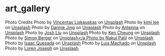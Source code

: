 # art_gallery
Photo Credits
Photo by <a href="https://unsplash.com/@vincentas_?utm_source=unsplash&utm_medium=referral&utm_content=creditCopyText">Vincentas Liskauskas</a> on <a href="https://unsplash.com/photos/TPhZnl2NEws?utm_source=unsplash&utm_medium=referral&utm_content=creditCopyText">Unsplash</a>
Photo by <a href="https://unsplash.com/@kimileee?utm_source=unsplash&utm_medium=referral&utm_content=creditCopyText">kimi lee</a> on <a href="https://unsplash.com/photos/24tQMaV32Y0?utm_source=unsplash&utm_medium=referral&utm_content=creditCopyText">Unsplash</a>
Photo by <a href="https://unsplash.com/@dannie_jing?utm_source=unsplash&utm_medium=referral&utm_content=creditCopyText">Dannie Jing</a> on <a href="https://unsplash.com/photos/3GZlhROZIQg?utm_source=unsplash&utm_medium=referral&utm_content=creditCopyText">Unsplash</a>
Photo by <a href="https://unsplash.com/@antenna?utm_source=unsplash&utm_medium=referral&utm_content=creditCopyText">Antenna</a> on <a href="https://unsplash.com/photos/jqh0GEvuNBY?utm_source=unsplash&utm_medium=referral&utm_content=creditCopyText">Unsplash</a>
Photo by <a href="https://unsplash.com/@joshtw?utm_source=unsplash&utm_medium=referral&utm_content=creditCopyText">Josh Liu</a> on <a href="https://unsplash.com/photos/Tjio9DgtIls?utm_source=unsplash&utm_medium=referral&utm_content=creditCopyText">Unsplash</a>
Photo by <a href="https://unsplash.com/@kencheungphoto?utm_source=unsplash&utm_medium=referral&utm_content=creditCopyText">Ken Cheung</a> on <a href="https://unsplash.com/photos/Z2M2KkdNLWQ?utm_source=unsplash&utm_medium=referral&utm_content=creditCopyText">Unsplash</a>
Photo by <a href="https://unsplash.com/@8moments?utm_source=unsplash&utm_medium=referral&utm_content=creditCopyText">Simon Berger</a> on <a href="https://unsplash.com/photos/Qj0j1-yUhQk?utm_source=unsplash&utm_medium=referral&utm_content=creditCopyText">Unsplash</a
Photo by <a href="https://unsplash.com/ja/@nakul_patil?utm_source=unsplash&utm_medium=referral&utm_content=creditCopyText">Nakul Patil</a> on <a href="https://unsplash.com/photos/FlQj99LE3ao?utm_source=unsplash&utm_medium=referral&utm_content=creditCopyText">Unsplash</a>
Photo by <a href="https://unsplash.com/@isaacquesada?utm_source=unsplash&utm_medium=referral&utm_content=creditCopyText">Isaac Quesada</a> on <a href="https://unsplash.com/photos/4vMEIf0WzFw?utm_source=unsplash&utm_medium=referral&utm_content=creditCopyText">Unsplash</a>
Photo by <a href="https://unsplash.com/@luismachadodirector?utm_source=unsplash&utm_medium=referral&utm_content=creditCopyText">Luis Machado</a> on <a href="https://unsplash.com/photos/nCGl8FrGHb0?utm_source=unsplash&utm_medium=referral&utm_content=creditCopyText">Unsplash</a>
Photo by <a href="https://unsplash.com/@lorenmary?utm_source=unsplash&utm_medium=referral&utm_content=creditCopyText">Loren Joseph</a> on <a href="https://unsplash.com/photos/11eY-tkB9VU?utm_source=unsplash&utm_medium=referral&utm_content=creditCopyText">Unsplash</a>
        
  